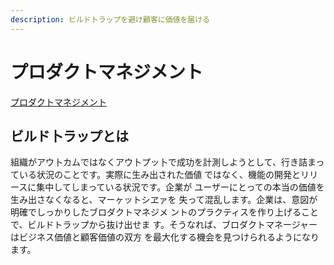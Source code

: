 ```yaml
---
description: ビルドトラップを避け顧客に価値を届ける
---
```


# プロダクトマネジメント
[プロダクトマネジメント](https://amzn.to/34LDGmo)

## ビルド卜ラップとは

組織がアウ卜カムではなくアウ卜プッ卜で成功を計測しようとして、行き詰まっている状況のことです。実際に生み出された価値 ではなく、機能の開発とリリースに集中してしまっている状況です。企業が ユーザーにとっての本当の価値を生み出さなくなると、マーヶットシヱァを 失って混乱します。企業は、意図が明確でしっかりしたブロダクトマネジメ ントのプラクティスを作り上げることで、ビルドトラップから抜け出せま す。そうなれば、ブロダクトマネージャーはビジネス価値と顧客価値の双方 を最大化する機会を見つけられるようになります。

